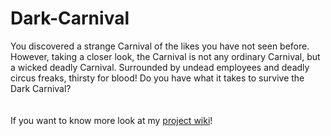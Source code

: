 # Dark-Carnival
You discovered a strange Carnival of the likes you have not seen before. However, taking a closer look, the Carnival is not any ordinary Carnival, but a wicked deadly Carnival. Surrounded by undead employees and deadly circus freaks, thirsty for blood! Do you have what it takes to survive the Dark Carnival? <br/><br/>
<br />If you want to know more look at my [project wiki](https://github.com/epicLeo2101/Dark-Carnival/wiki)! 
